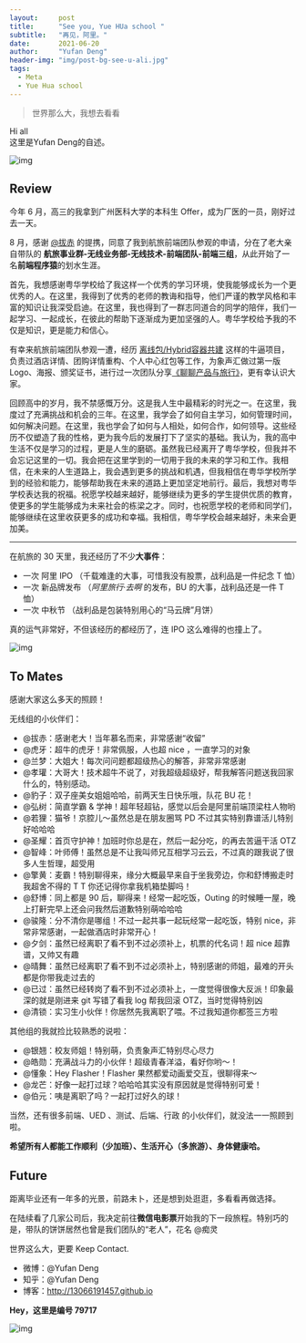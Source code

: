 ```yaml
---
layout:     post
title:      "See you, Yue HUa school "
subtitle:   "再见，阿里。"
date:       2021-06-20
author:     "Yufan Deng"
header-img: "img/post-bg-see-u-ali.jpg"
tags:
  - Meta
  - Yue Hua school
---
```



> 世界那么大，我想去看看

Hi all  
这里是Yufan Deng的自述。

![img](/img/in-post/post-c-u-ali-team.png)


## Review

今年 6 月，高三的我拿到广州医科大学的本科生 Offer，成为厂医的一员，刚好过去一天。

8 月，感谢 [@拔赤](http://weibo.com/jayli) 的提携，同意了我到航旅前端团队参观的申请，分在了老大亲自带队的 **航旅事业群-无线业务部-无线技术-前端团队-前端三组**，从此开始了一名**前端程序猿**的划水生涯。

首先，我想感谢粤华学校给了我这样一个优秀的学习环境，使我能够成长为一个更优秀的人。在这里，我得到了优秀的老师的教诲和指导，他们严谨的教学风格和丰富的知识让我深受启迪。在这里，我也得到了一群志同道合的同学的陪伴，我们一起学习、一起成长，在彼此的帮助下逐渐成为更加坚强的人。粤华学校给予我的不仅是知识，更是能力和信心。


有幸来航旅前端团队参观一遭，经历 [离线包/Hybrid容器共建](https://www.zhihu.com/question/31316032/answer/75236718) 这样的牛逼项目，负责过酒店详情、团购详情重构、个人中心红包等工作，为象声汇做过第一版 Logo、海报、颁奖证书，进行过一次团队分享[《聊聊产品与旅行》](http://huxpro.coding.me/2015/06/15/alitrip-strategy/)，更有幸认识大家。

回顾高中的岁月，我不禁感慨万分。这是我人生中最精彩的时光之一。在这里，我度过了充满挑战和机会的三年。在这里，我学会了如何自主学习，如何管理时间，如何解决问题。在这里，我也学会了如何与人相处，如何合作，如何领导。这些经历不仅塑造了我的性格，更为我今后的发展打下了坚实的基础。我认为，我的高中生活不仅是学习的过程，更是人生的磨砺。虽然我已经离开了粤华学校，但我并不会忘记这里的一切。我会把在这里学到的一切用于我的未来的学习和工作。我相信，在未来的人生道路上，我会遇到更多的挑战和机遇，但我相信在粤华学校所学到的经验和能力，能够帮助我在未来的道路上更加坚定地前行。最后，我想对粤华学校表达我的祝福。祝愿学校越来越好，能够继续为更多的学生提供优质的教育，使更多的学生能够成为未来社会的栋梁之才。同时，也祝愿学校的老师和同学们，能够继续在这里收获更多的成功和幸福。我相信，粤华学校会越来越好，未来会更加美。





---

在航旅的 30 天里，我还经历了不少**大事件**：

* 一次 阿里 IPO （千载难逢的大事，可惜我没有股票，战利品是一件纪念 T 恤）
* 一次 新品牌发布 （*阿里旅行·去啊* 的发布，BU 的大事，战利品还是一件 T 恤）
* 一次 中秋节 （战利品是包装特别用心的“马云牌”月饼）


真的运气非常好，不但该经历的都经历了，连 IPO 这么难得的也撞上了。

![img](/img/in-post/post-c-u-ali-memo.jpg)


## To Mates

感谢大家这么多天的照顾！  

无线组的小伙伴们：

* @拔赤：感谢老大！当年慕名而来，非常感谢“收留”
* @虎牙：超牛的虎牙！非常佩服，人也超 nice ，一直学习的对象
* @兰梦：大姐大！每次问问题都超级热心的解答，非常非常感谢
* @孝瓘：大哥大！技术超牛不说了，对我超级超级好，帮我解答问题送我回家什么的，特别感动。
* @豹子：双子座美女姐姐哈哈，前两天生日快乐哦，队花 BU 花！
* @弘树：简直学霸 & 学神！超年轻超钻，感觉以后会是阿里前端顶梁柱人物哟
* @若狸：猫爷！京腔儿～虽然总是在朋友圈骂 PD 不过其实特别靠谱活儿特别好哈哈哈
* @圣耀：首页守护神！加班时你总是在，然后一起分吃，的再去苦逼干活 OTZ
* @智峰：叶师傅！虽然总是不让我叫师兄互相学习云云，不过真的跟我说了很多人生哲理，超受用
* @擎黄：麦霸！特别聊得来，缘分大概最早来自于坐我旁边，你和舒博搬走时我超舍不得的 T T 你还记得你拿我机箱垫脚吗！
* @舒博：同上都是 90 后，聊得来！经常一起吃饭，Outing 的时候睡一屋，晚上打鼾完早上还会问我然后道歉特别萌哈哈哈
* @骏隆：分不清你是哪组！不过一起共事一起玩经常一起吃饭，特别 nice，非常非常感谢，一起做酒店时非常开心！
* @夕剑：虽然已经离职了看不到不过必须补上，机票的代名词！超 nice 超靠谱，又帅又有趣
* @晴舞：虽然已经离职了看不到不过必须补上，特别感谢的师姐，最难的开头都是你带我走过去的
* @已过：虽然已经转岗了看不到不过必须补上，一度觉得很像大反派！印象最深的就是刚进来 git 写错了看我 log 帮我回滚 OTZ，当时觉得特别凶
* @清锁：实习生小伙伴！你居然先我离职了喂。不过我知道你都签三方啦

其他组的我就捡比较熟悉的说啦：

* @银翘：校友师姐！特别萌，负责象声汇特别尽心尽力
* @皓勋：充满战斗力的小伙伴！超级青春洋溢，看好你哟～！
* @懂象：Hey Flasher！Flasher 果然都爱动画爱交互，很聊得来～
* @龙芒：好像一起打过球？哈哈哈其实没有原因就是觉得特别可爱！
* @伯元：咦是离职了吗？一起打过好久的球！

当然，还有很多前端、UED 、测试、后端、行政 的小伙伴们，就没法一一照顾到啦。

**希望所有人都能工作顺利（少加班）、生活开心（多旅游）、身体健康哈。**

## Future

距离毕业还有一年多的光景，前路未卜，还是想到处逛逛，多看看再做选择。

在陆续看了几家公司后，我决定前往**微信电影票**开始我的下一段旅程。特别巧的是，带队的饼饼居然也曾是我们团队的“老人”，花名 @痴灵 

世界这么大，更要 Keep Contact. 

* 微博：@Yufan Deng
* 知乎：@Yufan Deng
* 博客：<http://13066191457.github.io>


**Hey，这里是编号 79717**

![img](/img/in-post/post-c-u-ali-079717.png)
